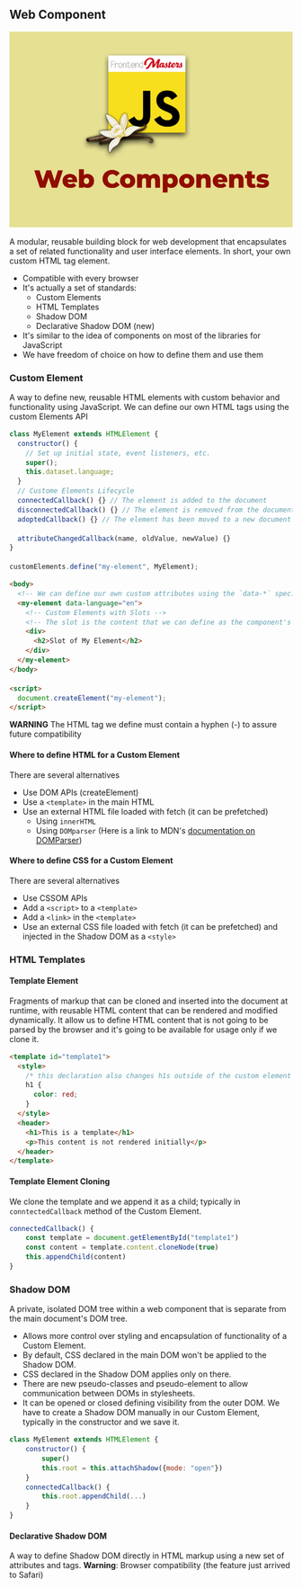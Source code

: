 ## Web Component

![WebComponent](../blogs/WebComponent.png)

A modular, reusable building block for web development that encapsulates a set of related functionality and user interface elements.
In short, your own custom HTML tag element.

- Compatible with every browser
- It's actually a set of standards:
  - Custom Elements
  - HTML Templates
  - Shadow DOM
  - Declarative Shadow DOM (new)
- It's similar to the idea of components on most of the libraries for JavaScript
- We have freedom of choice on how to define them and use them

### Custom Element

A way to define new, reusable HTML elements with custom behavior and functionality using JavaScript.
We can define our own HTML tags using the custom Elements API

```js
class MyElement extends HTMLElement {
  constructor() {
    // Set up initial state, event listeners, etc.
    super();
    this.dataset.language;
  }
  // Custome Elements Lifecycle
  connectedCallback() {} // The element is added to the document
  disconnectedCallback() {} // The element is removed from the document
  adoptedCallback() {} // The element has been moved to a new document

  attributeChangedCallback(name, oldValue, newValue) {}
}

customElements.define("my-element", MyElement);
```

```html
<body>
  <!-- We can define our own custom attributes using the `data-*` spec. -->
  <my-element data-language="en">
    <!-- Custom Elements with Slots -->
    <!-- The slot is the content that we can define as the component's children. With templates we can have more than one slot. -->
    <div>
      <h2>Slot of My Element</h2>
    </div>
  </my-element>
</body>

<script>
  document.createElement("my-element");
</script>
```

**WARNING**
The HTML tag we define must contain a hyphen (-) to assure future compatibility

#### Where to define HTML for a Custom Element

There are several alternatives

- Use DOM APIs (createElement)
- Use a `<template>` in the main HTML
- Use an external HTML file loaded with fetch (it can be prefetched)
  - Using `innerHTML`
  - Using `DOMparser` (Here is a link to MDN's [documentation on DOMParser](https://developer.mozilla.org/en-US/docs/Web/API/DOMParser))

#### Where to define CSS for a Custom Element

There are several alternatives

- Use CSSOM APIs
- Add a `<script>` to a `<template>`
- Add a `<link>` in the `<template>`
- Use an external CSS file loaded with fetch (it can be prefetched) and injected in the Shadow DOM as a `<style>`

### HTML Templates

#### Template Element

Fragments of markup that can be cloned and inserted into the document at runtime, with reusable HTML content that can be rendered and modified dynamically.
It allow us to define HTML content that is not going to be parsed by the browser and it's going to be available for usage only if we clone it.

```html
<template id="template1">
  <style>
    /* this declaration also changes h1s outside of the custom element */
    h1 {
      color: red;
    }
  </style>
  <header>
    <h1>This is a template</h1>
    <p>This content is not rendered initially</p>
  </header>
</template>
```

#### Template Element Cloning

We clone the template and we append it as a child; typically in `conntectedCallback` method of the Custom Element.

```js
connectedCallback() {
	const template = document.getElementById("template1")
	const content = template.content.cloneNode(true)
	this.appendChild(content)
}
```

### Shadow DOM

A private, isolated DOM tree within a web component that is separate from the main document's DOM tree.

- Allows more control over styling and encapsulation of functionality of a Custom Element.
- By default, CSS declared in the main DOM won't be applied to the Shadow DOM.
- CSS declared in the Shadow DOM applies only on there.
- There are new pseudo-classes and pseudo-element to allow communication between DOMs in stylesheets.
- It can be opened or closed defining visibility from the outer DOM.
  We have to create a Shadow DOM manually in our Custom Element, typically in the constructor and we save it.

```js
class MyElement extends HTMLElement {
	constructor() {
		super()
		this.root = this.attachShadow({mode: "open"})
	}
	connectedCallback() {
		this.root.appendChild(...)
	}
}
```

#### Declarative Shadow DOM

A way to define Shadow DOM directly in HTML markup using a new set of attributes and tags.
**Warning**: Browser compatibility (the feature just arrived to Safari)
